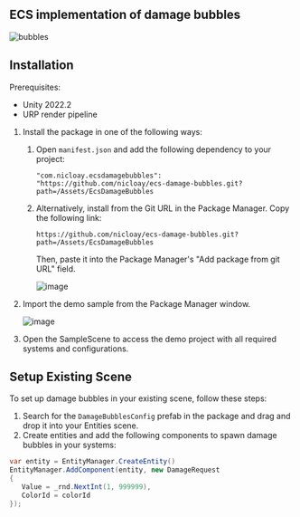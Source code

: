 ﻿ECS implementation of damage bubbles
---------

![bubbles](https://github.com/nicloay/ecs-damage-bubbles/assets/1671030/a782751a-1470-4059-9e8b-0e5ec19ed246)

Installation
-------------
Prerequisites:
* Unity 2022.2
* URP render pipeline

1. Install the package in one of the following ways:
   1. Open `manifest.json` and add the following dependency to your project:
   
      ```"com.nicloay.ecsdamagebubbles": "https://github.com/nicloay/ecs-damage-bubbles.git?path=/Assets/EcsDamageBubbles```
   2. Alternatively, install from the Git URL in the Package Manager. Copy the following link:
      
      ```https://github.com/nicloay/ecs-damage-bubbles.git?path=/Assets/EcsDamageBubbles```

      Then, paste it into the Package Manager's "Add package from git URL" field.
     
      ![image](https://github.com/nicloay/ecs-damage-bubbles/assets/1671030/b5993256-a595-4167-ac8b-2829f0ee10c2)
2. Import the demo sample from the Package Manager window.

   ![image](https://github.com/nicloay/ecs-damage-bubbles/assets/1671030/02719c12-8e5d-4387-81f1-a07f374fdd34)
3. Open the SampleScene to access the demo project with all required systems and configurations.

Setup Existing Scene
-------------------
To set up damage bubbles in your existing scene, follow these steps:

1. Search for the `DamageBubblesConfig` prefab in the package and drag and drop it into your Entities scene.
2. Create entities and add the following components to spawn damage bubbles in your systems:
   
```csharp
var entity = EntityManager.CreateEntity()
EntityManager.AddComponent(entity, new DamageRequest
{
   Value = _rnd.NextInt(1, 999999),
   ColorId = colorId
});
```
